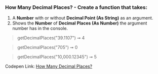 ### How Many Decimal Places? - Create a function that takes: 

1. A **Number** with or without **Decimal Point (As String)** as an argument. 
1. Shows the **Number** of **Decimal Places (As Number)** the argument number has in the console.

> getDecimalPlaces("39.1107") ➞ 4 

> getDecimalPlaces("705") ➞ 0

> getDecimalPlaces("10,000.12345") ➞ 5 

Codepen Link: [How Many Decimal Places?](https://codepen.io/javascriptstudent/pen/yLOEwoz?editors=0012)